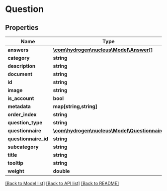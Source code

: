 # Question

## Properties
Name | Type | Description | Notes
------------ | ------------- | ------------- | -------------
**answers** | [**\com\hydrogen\nucleus\Model\Answer[]**](Answer.md) |  | [optional] 
**category** | **string** | category | [optional] 
**description** | **string** | description | [optional] 
**document** | **string** | document | [optional] 
**id** | **string** |  | [optional] 
**image** | **string** | image | [optional] 
**is_account** | **bool** | is_account | [optional] 
**metadata** | **map[string,string]** | metadata | [optional] 
**order_index** | **string** | order_index | [optional] 
**question_type** | **string** | question_type | [optional] 
**questionnaire** | [**\com\hydrogen\nucleus\Model\Questionnaire**](Questionnaire.md) |  | [optional] 
**questionnaire_id** | **string** | questionnaireId | [optional] 
**subcategory** | **string** | subcategory | [optional] 
**title** | **string** | title | [optional] 
**tooltip** | **string** | tooltip | [optional] 
**weight** | **double** | weight | [optional] 

[[Back to Model list]](../README.md#documentation-for-models) [[Back to API list]](../README.md#documentation-for-api-endpoints) [[Back to README]](../README.md)


